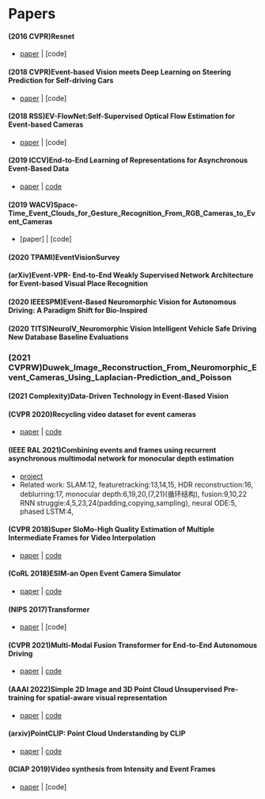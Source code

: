 # Papers
#### (2016 CVPR)Resnet 
- [paper](https://arxiv.org/pdf/1512.03385.pdf) | [code]
    

#### (2018 CVPR)Event-based Vision meets Deep Learning on Steering Prediction for Self-driving Cars
- [paper](https://arxiv.org/pdf/1804.01310.pdf) | [code]


#### (2018 RSS)EV-FlowNet:Self-Supervised Optical Flow Estimation for Event-based Cameras
- [paper](https://arxiv.org/pdf/1802.06898.pdf) | [code]


#### (2019 ICCV)End-to-End Learning of Representations for Asynchronous Event-Based Data
- [paper](http://rpg.ifi.uzh.ch/docs/ICCV19_Gehrig.pdf) | [code](https://github.com/uzh-rpg/rpg_event_representation_learning)


#### (2019 WACV)Space-Time_Event_Clouds_for_Gesture_Recognition_From_RGB_Cameras_to_Event_Cameras
- [paper] | [code]


#### (2020 TPAMI)EventVisionSurvey


#### (arXiv)Event-VPR- End-to-End Weakly Supervised Network Architecture for Event-based Visual Place Recognition


#### (2020 IEEESPM)Event-Based Neuromorphic Vision for Autonomous Driving: A Paradigm Shift for Bio-Inspired


#### (2020 TITS)NeuroIV_Neuromorphic Vision Intelligent Vehicle Safe Driving New Database Baseline Evaluations


### (2021 CVPRW)Duwek_Image_Reconstruction_From_Neuromorphic_Event_Cameras_Using_Laplacian-Prediction_and_Poisson


#### (2021 Complexity)Data-Driven Technology in Event-Based Vision


#### (CVPR 2020)Recycling video dataset for event cameras 
- [paper](http://rpg.ifi.uzh.ch/docs/CVPR20_Gehrig.pdf) | [code](https://github.com/uzh-rpg/rpg_vid2e)


#### (IEEE RAL 2021)Combining events and frames using recurrent asynchronous multimodal network for monocular depth estimation 
- [project](http://rpg.ifi.uzh.ch/RAMNet.html)
- Related work: SLAM:12, featuretracking:13,14,15, HDR reconstruction:16, deblurring:17, monocular depth:6,19,20,(7,21)(循环结构), fusion:9,10,22
                RNN struggle:4,5,23,24(padding,copying,sampling), neural ODE:5, phased LSTM:4, 


#### (CVPR 2018)Super SloMo-High Quality Estimation of Multiple Intermediate Frames for Video Interpolation 
- [paper](https://arxiv.org/abs/1712.00080) | [code](https://github.com/avinashpaliwal/Super-SloMo)


#### (CoRL 2018)ESIM-an Open Event Camera Simulator
- [paper](http://rpg.ifi.uzh.ch/docs/CORL18_Rebecq.pdf) | [code](https://github.com/uzh-rpg/rpg_esim)


#### (NIPS 2017)Transformer 
- [paper](https://arxiv.org/abs/1706.03762) | [code]


#### (CVPR 2021)Multi-Modal Fusion Transformer for End-to-End Autonomous Driving 
- [paper](https://arxiv.org/pdf/2104.09224.pdf) | [code](https://github.com/autonomousvision/transfuser)


#### (AAAI 2022)Simple 2D Image and 3D Point Cloud Unsupervised Pre-training for spatial-aware visual representation 
- [paper](https://arxiv.org/abs/2112.04680) | [code](https://github.com/zhyever/SimIPU)


#### (arxiv)PointCLIP: Point Cloud Understanding by CLIP 
- [paper](https://arxiv.org/abs/2112.02413) | [code](https://github.com/ZrrSkywalker/PointCLIP)


#### (ICIAP 2019)Video synthesis from Intensity and Event Frames
- [paper](https://iris.unimore.it/retrieve/handle/11380/1178955/233862/ICIAP19_Event_Cameras.pdf) | [code]





